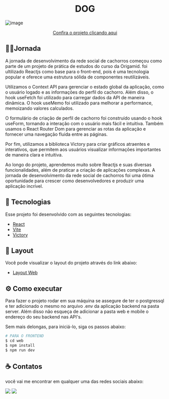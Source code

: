 <h1 align="center">
   DOG
</h1>


![image](https://user-images.githubusercontent.com/84051326/215366534-a9462df0-b9b8-4540-b5da-a6a47c9ed1a4.png)

<p align="center" margin-top="25px" >
<a href="https://nlw-return-lemon-alpha.vercel.app/" target="_blank">Confira o projeto clicando aqui</a>
</p>

## 🏃‍♂️Jornada
A jornada de desenvolvimento da rede social de cachorros começou como parte de um projeto de prática de estudos do curso da Origamid. foi ultilizado Reactjs como base para o front-end, pois é uma tecnologia popular e oferece uma estrutura sólida de componentes reutilizáveis.

Utilizamos o Context API para gerenciar o estado global da aplicação, como o usuário logado e as informações do perfil do cachorro. Além disso, o hook useFetch foi utilizado para carregar dados da API de maneira dinâmica. O hook useMemo foi utilizado para melhorar a performance, memoizando valores calculados.

O formulário de criação de perfil de cachorro foi construído usando o hook useForm, tornando a interação com o usuário mais fácil e intuitiva. Também usamos o React Router Dom para gerenciar as rotas da aplicação e fornecer uma navegação fluida entre as páginas.

Por fim, utilizamos a biblioteca Victory para criar gráficos atraentes e interativos, que permitem aos usuários visualizar informações importantes de maneira clara e intuitiva.

Ao longo do projeto, aprendemos muito sobre Reactjs e suas diversas funcionalidades, além de praticar a criação de aplicações complexas. A jornada de desenvolvimento da rede social de cachorros foi uma ótima oportunidade para crescer como desenvolvedores e produzir uma aplicação incrível.


## 🧪 Tecnologias

Esse projeto foi desenvolvido com as seguintes tecnologias:

- [React](https://reactjs.org)
- [Vite](https://vitejs.dev)
- [Victory](https://formidable.com/open-source/victory/)

## 🔖 Layout

Você pode visualizar o layout do projeto através do link abaixo:

- [Layout Web](https://github.com/Lucasantos-S/Dog)

## ⚙️ Como executar

Para fazer o projeto rodar em sua máquina se assegure de ter o postgressql e ter adicionado o mesmo no arquivo .env da aplicação backend na pasta server.
Além disso não esqueça de adicionar a pasta web e mobile o endereço do seu backend nas API's.

Sem mais delongas, para iniciá-lo, siga os passos abaixo:


```sh
# PARA O FRONTEND
$ cd web
$ npm install
$ npm run dev
```


## ☕ Contatos

você vai me encontrar em qualquer uma das redes sociais abaixo:

<a href="lucas: lucassantos.dsilv@gmail.com"><img src="https://img.shields.io/badge/-Gmail-%23EA4335?style=for-the-badge&logo=gmail&logoColor=white" target="_blank" margin-right="10px"></a>
<a href="https://www.linkedin.com/in/lucasasntos-s/" target="_blank"><img src="https://img.shields.io/badge/-LinkedIn-%230077B5?style=for-the-badge&logo=linkedin&logoColor=white" target="_blank"></a>
